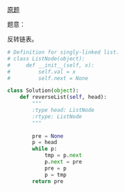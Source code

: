 [原题](https://leetcode.com/problems/reverse-linked-list/)

题意：

反转链表。


```Python
# Definition for singly-linked list.
# class ListNode(object):
#     def __init__(self, x):
#         self.val = x
#         self.next = None

class Solution(object):
    def reverseList(self, head):
        """
        :type head: ListNode
        :rtype: ListNode
        """
        
        pre = None
        p = head
        while p:
            tmp = p.next
            p.next = pre
            pre = p
            p = tmp
        return pre
        
        
```